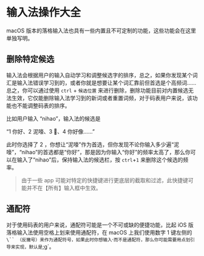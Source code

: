 # 输入法操作大全

macOS 版本的落格输入法也具有一些内置且不可定制的功能，这些功能会在这里单独写明。

## 删除特定候选

输入法会根据用户的输入自动学习和调整候选字的排序，总之，如果你发现某个词汇是输入法错误学习到的，或者你就是想要让某个词汇靠前但首选是个高频词……总之，你可以通过使用 `ctrl` + `候选位置` 来进行删除，删除功能目前对内置候选无法生效，它仅能删除输入法学习到的新词或者重置词频，对于码表用户来说，该功能也不能调整码表的排序。

比如用户输入 “nihao”，输入法的候选是 

“1 你好、2 泥嚎、3 👋、4 你好像……”

此时你选择了 2 ，你想让“泥嚎”作为首选，但你发现不论你输入多少遍“泥嚎”，“nihao”的首选都是“你好”，那是因为你输入“你好”的频率太高了，那么你可以在输入了“nihao”后，保持输入法的候选栏，按 `ctrl`+`1` 来删除这个候选的频率。

> 由于一些 app 可能对特定的快捷键进行更底层的截取和过滤，此快捷键可能并不在【所有】输入框中生效。

## 通配符

对于使用码表的用户来说，通配符可能是一个不可或缺的便捷功能，比起 iOS 版落格输入法使用空格上划来使用通配符，在 macOS 上我们使用数字 1 键左侧的 `\`` （反撇号）来作为通配符号，如果此时你想输入`·`而不是通配符，那么你可能需要用点划引导来实现，默认是`;g`。


